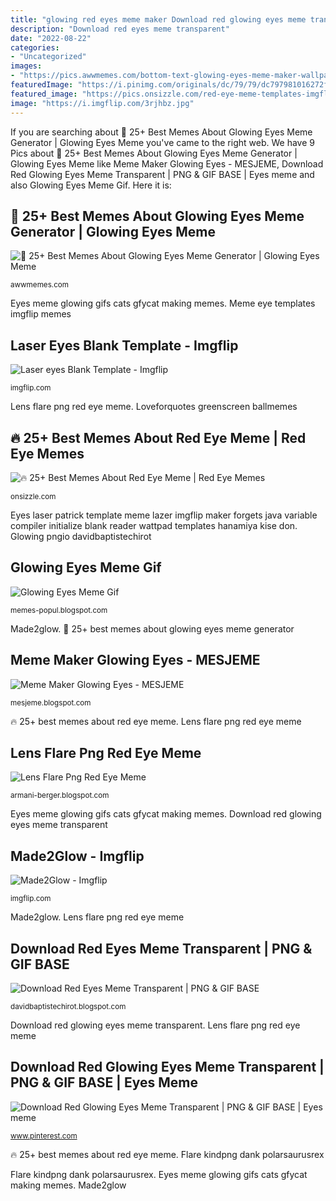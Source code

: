 ```yaml
---
title: "glowing red eyes meme maker Download red glowing eyes meme transparent"
description: "Download red eyes meme transparent"
date: "2022-08-22"
categories:
- "Uncategorized"
images:
- "https://pics.awwmemes.com/bottom-text-glowing-eyes-meme-maker-wallpaperscraft-54292288.png"
featuredImage: "https://i.pinimg.com/originals/dc/79/79/dc797981016272f9bc39e2e3b1ac51b3.png"
featured_image: "https://pics.onsizzle.com/red-eye-meme-templates-imgflip-51343814.png"
image: "https://i.imgflip.com/3rjhbz.jpg"
---
```


If you are searching about 🐣 25+ Best Memes About Glowing Eyes Meme Generator | Glowing Eyes Meme you've came to the right web. We have 9 Pics about 🐣 25+ Best Memes About Glowing Eyes Meme Generator | Glowing Eyes Meme like Meme Maker Glowing Eyes - MESJEME, Download Red Glowing Eyes Meme Transparent | PNG &amp; GIF BASE | Eyes meme and also Glowing Eyes Meme Gif. Here it is:

## 🐣 25+ Best Memes About Glowing Eyes Meme Generator | Glowing Eyes Meme

![🐣 25+ Best Memes About Glowing Eyes Meme Generator | Glowing Eyes Meme](https://pics.awwmemes.com/bottom-text-glowing-eyes-meme-maker-wallpaperscraft-54292288.png "Made2glow")

<small>awwmemes.com</small>

Eyes meme glowing gifs cats gfycat making memes. Meme eye templates imgflip memes

## Laser Eyes Blank Template - Imgflip

![Laser eyes Blank Template - Imgflip](https://i.imgflip.com/1irowp.jpg "Glowing eyes meme gif")

<small>imgflip.com</small>

Lens flare png red eye meme. Loveforquotes greenscreen ballmemes

## 🔥 25+ Best Memes About Red Eye Meme | Red Eye Memes

![🔥 25+ Best Memes About Red Eye Meme | Red Eye Memes](https://pics.onsizzle.com/red-eye-meme-templates-imgflip-51343814.png "Pikpng drool discord bots clipground")

<small>onsizzle.com</small>

Eyes laser patrick template meme lazer imgflip maker forgets java variable compiler initialize blank reader wattpad templates hanamiya kise don. Glowing pngio davidbaptistechirot

## Glowing Eyes Meme Gif

![Glowing Eyes Meme Gif](https://thumbs.gfycat.com/DeliriousGrandFirefly-small.gif "🐣 25+ best memes about glowing eyes meme generator")

<small>memes-popul.blogspot.com</small>

Made2glow. 🐣 25+ best memes about glowing eyes meme generator

## Meme Maker Glowing Eyes - MESJEME

![Meme Maker Glowing Eyes - MESJEME](https://i.pinimg.com/originals/14/05/c6/1405c6ee971713aa743e29942b8a8bf1.png "Made2glow")

<small>mesjeme.blogspot.com</small>

🔥 25+ best memes about red eye meme. Lens flare png red eye meme

## Lens Flare Png Red Eye Meme

![Lens Flare Png Red Eye Meme](https://i0.wp.com/p.kindpng.com/picc/s/577-5774110_dank-meme-laser-eye-eyes-lens-flare-glowing.png "Meme eye templates imgflip memes")

<small>armani-berger.blogspot.com</small>

Eyes meme glowing gifs cats gfycat making memes. Download red glowing eyes meme transparent

## Made2Glow - Imgflip

![Made2Glow - Imgflip](https://i.imgflip.com/3rjhbz.jpg "Pikpng drool discord bots clipground")

<small>imgflip.com</small>

Made2glow. Lens flare png red eye meme

## Download Red Eyes Meme Transparent | PNG &amp; GIF BASE

![Download Red Eyes Meme Transparent | PNG &amp; GIF BASE](https://www.pikpng.com/pngl/b/114-1145385_red-eyes-meme-transparent-transparent-background-png-eyes.png "Made2glow")

<small>davidbaptistechirot.blogspot.com</small>

Download red glowing eyes meme transparent. Lens flare png red eye meme

## Download Red Glowing Eyes Meme Transparent | PNG &amp; GIF BASE | Eyes Meme

![Download Red Glowing Eyes Meme Transparent | PNG &amp; GIF BASE | Eyes meme](https://i.pinimg.com/originals/dc/79/79/dc797981016272f9bc39e2e3b1ac51b3.png "Lens flare png red eye meme")

<small>www.pinterest.com</small>

🔥 25+ best memes about red eye meme. Flare kindpng dank polarsaurusrex

Flare kindpng dank polarsaurusrex. Eyes meme glowing gifs cats gfycat making memes. Made2glow
